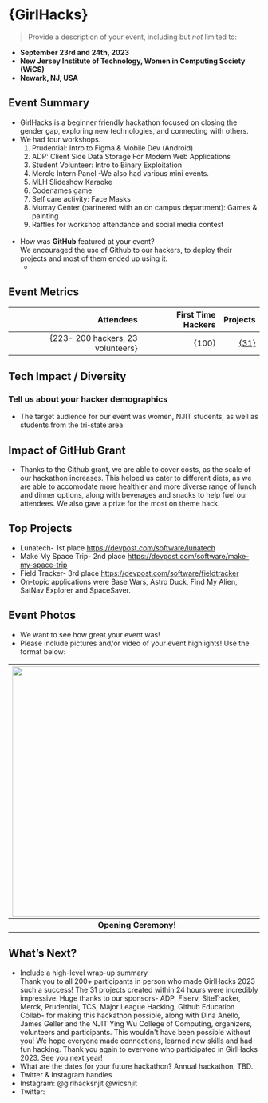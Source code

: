 # {GirlHacks}
> Provide a description of your event, including but _not_ limited to: <br>
 - **September 23rd and 24th, 2023** 
 - **New Jersey Institute of Technology, Women in Computing Society (WiCS)**
 - **Newark, NJ, USA**  

## Event Summary

- GirlHacks is a beginner friendly hackathon focused on closing the gender gap, exploring new technologies, and connecting with others.  <br> 
- We had four workshops.
  1. Prudential: Intro to Figma & Mobile Dev (Android)
  2. ADP: Client Side Data Storage For Modern Web Applications
  3. Student Volunteer: Intro to Binary Exploitation
  4. Merck: Intern Panel
-We also had various mini events.
  1. MLH Slideshow Karaoke
  2. Codenames game
  3. Self care activity: Face Masks
  4. Murray Center (partnered with an on campus department): Games & painting
  5. Raffles for workshop attendance and social media contest
  <br>
- How was **GitHub** featured at your event? <br>
  We encouraged the use of Github to our hackers, to deploy their projects and most of them ended up using it.
  * <br>

## Event Metrics 

| Attendees |First Time Hackers| Projects|
|---------------:|--------------:|------------:|
|{223- 200 hackers, 23 volunteers}| {100}|[{31}](https://girlhacks2023.devpost.com/)| 

## Tech Impact / Diversity 

### Tell us about your hacker demographics
 - The target audience for our event was women, NJIT students, as well as students from the tri-state area. <br> 

## Impact of GitHub Grant
- Thanks to the Github grant, we are able to cover costs, as the scale of our hackathon increases. This helped us cater to different diets, as we are able to accomodate more healthier and more diverse range of lunch and dinner options,
  along with beverages and snacks to help fuel our attendees. We also gave a prize for the most on theme hack.

## Top Projects

- Lunatech- 1st place https://devpost.com/software/lunatech
- Make My Space Trip- 2nd place https://devpost.com/software/make-my-space-trip
- Field Tracker- 3rd place https://devpost.com/software/fieldtracker
- On-topic applications were Base Wars, Astro Duck, Find My Alien, SatNav Explorer and SpaceSaver.<br> 

## Event Photos

- We want to see how great your event was! <br>
- Please include pictures and/or video of your event highlights! Use the format below: 

| <img src="https://" width="500" height="auto"> |
|:--:|
| <b> Opening Ceremony! </b>|

## What’s Next?
- Include a high-level wrap-up summary <br>
Thank you to all 200+ participants in person who made GirlHacks 2023 such a success! The 31 projects created within 24 hours were incredibly impressive.
Huge thanks to our sponsors- ADP, Fiserv, SiteTracker, Merck, Prudential, TCS, Major League Hacking, Github Education Collab- for making this hackathon possible, along with Dina Anello, James Geller
and the NJIT Ying Wu College of Computing, organizers, volunteers and participants. This wouldn't have been possible without you!
We hope everyone made connections, learned new skills and had fun hacking. Thank you again to everyone who participated in GirlHacks 2023. See you next year!
- What are the dates for your future hackathon?
Annual hackathon, TBD.
- Twitter & Instagram handles
- Instagram: @girlhacksnjit @wicsnjit
- Twitter:  

